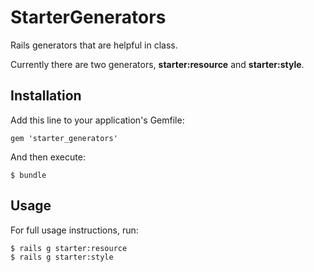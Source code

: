# StarterGenerators

Rails generators that are helpful in class.

Currently there are two generators, **starter:resource** and **starter:style**.

## Installation

Add this line to your application's Gemfile:

    gem 'starter_generators'

And then execute:

    $ bundle 

## Usage

For full usage instructions, run:

    $ rails g starter:resource
    $ rails g starter:style

